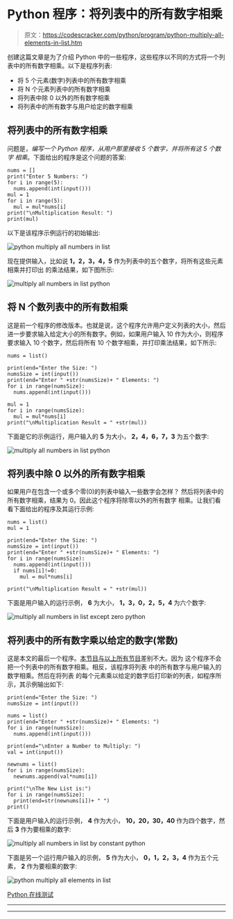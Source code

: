 # Python 程序：将列表中的所有数字相乘

> 原文：<https://codescracker.com/python/program/python-multiply-all-elements-in-list.htm>

创建这篇文章是为了介绍 Python 中的一些程序，这些程序以不同的方式将一个列表中的所有数字相乘。以下是程序列表:

*   将 5 个元素(数字)列表中的所有数字相乘
*   将 N 个元素列表中的所有数字相乘
*   将列表中除 0 以外的所有数字相乘
*   将列表中的所有数字与用户给定的数字相乘

## 将列表中的所有数字相乘

问题是，*编写一个 Python 程序，从用户那里接收 5 个数字，并将所有这 5 个数字 相乘*。下面给出的程序是这个问题的答案:

```
nums = []
print("Enter 5 Numbers: ")
for i in range(5):
  nums.append(int(input()))
mul = 1
for i in range(5):
  mul = mul*nums[i]
print("\nMultiplication Result: ")
print(mul)
```

以下是该程序示例运行的初始输出:

![python multiply all numbers in list](img/5a19182b043286c7f045e188d62f74bd.png)

现在提供输入，比如说 **1，2，3，4，5** 作为列表中的五个数字，将所有这些元素相乘并打印出 的乘法结果，如下图所示:

![multiply all numbers in list python](img/44e960cd76052f33887b8ed1048c1038.png)

## 将 N 个数列表中的所有数相乘

这是前一个程序的修改版本。也就是说，这个程序允许用户定义列表的大小，然后进一步要求输入给定大小的所有数字。例如，如果用户输入 10 作为大小，则程序要求输入 10 个数字，然后将所有 10 个数字相乘，并打印乘法结果，如下所示:

```
nums = list()

print(end="Enter the Size: ")
numsSize = int(input())
print(end="Enter " +str(numsSize)+ " Elements: ")
for i in range(numsSize):
  nums.append(int(input()))

mul = 1
for i in range(numsSize):
  mul = mul*nums[i]
print("\nMultiplication Result = " +str(mul))
```

下面是它的示例运行，用户输入的 **5** 为大小， **2，4，6，7，3** 为五个数字:

![multiply all numbers in list python](img/ddbea33bc43256e56681bdb710ddbd6d.png)

## 将列表中除 0 以外的所有数字相乘

如果用户在包含一个或多个零(0)的列表中输入一些数字会怎样？
然后将列表中的所有数字相乘，结果为 0。因此这个程序将除零以外的所有数字 相乘。让我们看看下面给出的程序及其运行示例:

```
nums = list()
mul = 1

print(end="Enter the Size: ")
numsSize = int(input())
print(end="Enter " +str(numsSize)+ " Elements: ")
for i in range(numsSize):
  nums.append(int(input()))
  if nums[i]!=0:
    mul = mul*nums[i]

print("\nMultiplication Result = " +str(mul))
```

下面是用户输入的运行示例， **6** 为大小， **1，3，0，2，5，4** 为六个数字:

![multiply all numbers in list except zero python](img/d3947d659fe986be4cec81e779bd1074.png)

## 将列表中的所有数字乘以给定的数字(常数)

这是本文的最后一个程序。<u>本节目与以上所有节目</u>差别不大。因为 这个程序不会把一个列表中的所有数字相乘。相反，该程序将列表 中的所有数字与用户输入的数字相乘。然后在将列表 的每个元素乘以给定的数字后打印新的列表，如程序所示，其示例输出如下:

```
print(end="Enter the Size: ")
numsSize = int(input())

nums = list()
print(end="Enter " +str(numsSize)+ " Elements: ")
for i in range(numsSize):
  nums.append(int(input()))

print(end="\nEnter a Number to Multiply: ")
val = int(input())

newnums = list()
for i in range(numsSize):
  newnums.append(val*nums[i])

print("\nThe New List is:")
for i in range(numsSize):
  print(end=str(newnums[i])+ " ")
print()
```

下面是用户输入的运行示例， **4** 作为大小， **10，20，30，40** 作为四个数字，然后 **3** 作为要相乘的数字:

![multiply all numbers in list by constant python](img/66e3826b2e222d583a5ec764b6595927.png)

下面是另一个运行用户输入的示例， **5** 作为大小， **0，1，2，3，4** 作为五个元素， **2** 作为要相乘的数字:

![python multiply all elements in list](img/82f6a316046b3c94f4473616499a4013.png)

[Python 在线测试](/exam/showtest.php?subid=10)

* * *

* * *